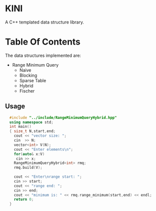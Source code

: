 # KINI
A C++ templated data structure library.

# Table Of Contents
The data structures implemented are:
* Range Minimum Query
  * Naive
  * Blocking
  * Sparse Table
  * Hybrid
  * Fischer

## Usage
```cpp
  #include "../include/RangeMinimumQueryHybrid.hpp"
  using namespace std;
  int main()
  { size_t N,start,end;
    cout << "vector size: ";
    cin  >> N;
    vector<int> V(N);
    cout << "Enter elements\n";
    for(auto& x:V)
     cin >> x;
    RangeMinimumQueryHybrid<int> rmq;
    rmq.build(V);
  
    cout << "Enter\nrange start: ";
    cin >> start;
    cout << "range end: ";
    cin >> end;
    cout << "minimum is: " << rmq.range_minimum(start,end) << endl;
    return 0;
  }
```


